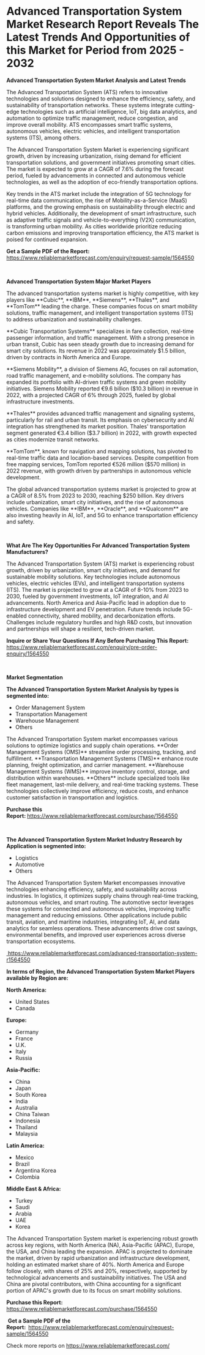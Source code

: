 <p><h1>Advanced Transportation System Market Research Report Reveals The Latest Trends And Opportunities of this Market for Period from 2025 - 2032</h1></p><p><strong>Advanced Transportation System Market Analysis and Latest Trends</strong></p>
<p><p>The Advanced Transportation System (ATS) refers to innovative technologies and solutions designed to enhance the efficiency, safety, and sustainability of transportation networks. These systems integrate cutting-edge technologies such as artificial intelligence, IoT, big data analytics, and automation to optimize traffic management, reduce congestion, and improve overall mobility. ATS encompasses smart traffic systems, autonomous vehicles, electric vehicles, and intelligent transportation systems (ITS), among others.</p><p>The Advanced Transportation System Market is experiencing significant growth, driven by increasing urbanization, rising demand for efficient transportation solutions, and government initiatives promoting smart cities. The market is expected to grow at a CAGR of 7.6% during the forecast period, fueled by advancements in connected and autonomous vehicle technologies, as well as the adoption of eco-friendly transportation options.</p><p>Key trends in the ATS market include the integration of 5G technology for real-time data communication, the rise of Mobility-as-a-Service (MaaS) platforms, and the growing emphasis on sustainability through electric and hybrid vehicles. Additionally, the development of smart infrastructure, such as adaptive traffic signals and vehicle-to-everything (V2X) communication, is transforming urban mobility. As cities worldwide prioritize reducing carbon emissions and improving transportation efficiency, the ATS market is poised for continued expansion.</p></p>
<p><strong>Get a Sample PDF of the Report:&nbsp;</strong> <a href="https://www.reliablemarketforecast.com/enquiry/request-sample/1564550?utm_campaign=1832&utm_medium=2&utm_source=Github&utm_content=ia&utm_term=21012025&utm_id=advanced-transportation-system">https://www.reliablemarketforecast.com/enquiry/request-sample/1564550</a></p>
<p>&nbsp;</p>
<p><strong>Advanced Transportation System Major Market Players</strong></p>
<p><p>The advanced transportation systems market is highly competitive, with key players like **Cubic**, **IBM**, **Siemens**, **Thales**, and **TomTom** leading the charge. These companies focus on smart mobility solutions, traffic management, and intelligent transportation systems (ITS) to address urbanization and sustainability challenges.</p><p>**Cubic Transportation Systems** specializes in fare collection, real-time passenger information, and traffic management. With a strong presence in urban transit, Cubic has seen steady growth due to increasing demand for smart city solutions. Its revenue in 2022 was approximately $1.5 billion, driven by contracts in North America and Europe.</p><p>**Siemens Mobility**, a division of Siemens AG, focuses on rail automation, road traffic management, and e-mobility solutions. The company has expanded its portfolio with AI-driven traffic systems and green mobility initiatives. Siemens Mobility reported €9.6 billion ($10.3 billion) in revenue in 2022, with a projected CAGR of 6% through 2025, fueled by global infrastructure investments.</p><p>**Thales** provides advanced traffic management and signaling systems, particularly for rail and urban transit. Its emphasis on cybersecurity and AI integration has strengthened its market position. Thales' transportation segment generated €3.4 billion ($3.7 billion) in 2022, with growth expected as cities modernize transit networks.</p><p>**TomTom**, known for navigation and mapping solutions, has pivoted to real-time traffic data and location-based services. Despite competition from free mapping services, TomTom reported €526 million ($570 million) in 2022 revenue, with growth driven by partnerships in autonomous vehicle development.</p><p>The global advanced transportation systems market is projected to grow at a CAGR of 8.5% from 2023 to 2030, reaching $250 billion. Key drivers include urbanization, smart city initiatives, and the rise of autonomous vehicles. Companies like **IBM**, **Oracle**, and **Qualcomm** are also investing heavily in AI, IoT, and 5G to enhance transportation efficiency and safety.</p></p>
<p>&nbsp;</p>
<p><strong>What Are The Key Opportunities For Advanced Transportation System Manufacturers?</strong></p>
<p><p>The Advanced Transportation System (ATS) market is experiencing robust growth, driven by urbanization, smart city initiatives, and demand for sustainable mobility solutions. Key technologies include autonomous vehicles, electric vehicles (EVs), and intelligent transportation systems (ITS). The market is projected to grow at a CAGR of 8-10% from 2023 to 2030, fueled by government investments, IoT integration, and AI advancements. North America and Asia-Pacific lead in adoption due to infrastructure development and EV penetration. Future trends include 5G-enabled connectivity, shared mobility, and decarbonization efforts. Challenges include regulatory hurdles and high R&D costs, but innovation and partnerships will shape a resilient, tech-driven market.</p></p>
<p><strong>Inquire or Share Your Questions If Any Before Purchasing This Report:</strong> <a href="https://www.reliablemarketforecast.com/enquiry/pre-order-enquiry/1564550?utm_campaign=1832&utm_medium=2&utm_source=Github&utm_content=ia&utm_term=21012025&utm_id=advanced-transportation-system">https://www.reliablemarketforecast.com/enquiry/pre-order-enquiry/1564550</a></p>
<p>&nbsp;</p>
<p><strong>Market Segmentation</strong></p>
<p><strong>The Advanced Transportation System Market Analysis by types is segmented into:</strong></p>
<p><ul><li>Order Management System</li><li>Transportation Management</li><li>Warehouse Management</li><li>Others</li></ul></p>
<p><p>The Advanced Transportation System market encompasses various solutions to optimize logistics and supply chain operations. **Order Management Systems (OMS)** streamline order processing, tracking, and fulfillment. **Transportation Management Systems (TMS)** enhance route planning, freight optimization, and carrier management. **Warehouse Management Systems (WMS)** improve inventory control, storage, and distribution within warehouses. **Others** include specialized tools like fleet management, last-mile delivery, and real-time tracking systems. These technologies collectively improve efficiency, reduce costs, and enhance customer satisfaction in transportation and logistics.</p></p>
<p><strong>Purchase this Report:&nbsp;</strong><a href="https://www.reliablemarketforecast.com/purchase/1564550?utm_campaign=1832&utm_medium=2&utm_source=Github&utm_content=ia&utm_term=21012025&utm_id=advanced-transportation-system">https://www.reliablemarketforecast.com/purchase/1564550</a></p>
<p>&nbsp;</p>
<p><strong>The Advanced Transportation System Market Industry Research by Application is segmented into:</strong></p>
<p><ul><li>Logistics</li><li>Automotive</li><li>Others</li></ul></p>
<p><p>The Advanced Transportation System Market encompasses innovative technologies enhancing efficiency, safety, and sustainability across industries. In logistics, it optimizes supply chains through real-time tracking, autonomous vehicles, and smart routing. The automotive sector leverages these systems for connected and autonomous vehicles, improving traffic management and reducing emissions. Other applications include public transit, aviation, and maritime industries, integrating IoT, AI, and data analytics for seamless operations. These advancements drive cost savings, environmental benefits, and improved user experiences across diverse transportation ecosystems.</p></p>
<p><a href="https://www.reliablemarketforecast.com/advanced-transportation-system-r1564550?utm_campaign=1832&utm_medium=2&utm_source=Github&utm_content=ia&utm_term=21012025&utm_id=advanced-transportation-system">&nbsp;https://www.reliablemarketforecast.com/advanced-transportation-system-r1564550</a></p>
<p><strong>In terms of Region, the Advanced Transportation System Market Players available by Region are:</strong></p>
<p>
    <p> <strong> North America: </strong>
        <ul>
            <li>United States</li>
            <li>Canada</li>
        </ul>
        </p> 
    <p> <strong> Europe: </strong>
        <ul>
            <li>Germany</li>
            <li>France</li>
            <li>U.K.</li>
            <li>Italy</li>
            <li>Russia</li>
        </ul>
        </p> 
    <p> <strong> Asia-Pacific: </strong>
        <ul>
            <li>China</li>
            <li>Japan</li>
            <li>South Korea</li>
            <li>India</li>
            <li>Australia</li>
            <li>China Taiwan</li>
            <li>Indonesia</li>
            <li>Thailand</li>
            <li>Malaysia</li>
        </ul>
        </p> 
    <p> <strong> Latin America: </strong>
        <ul>
            <li>Mexico</li>
            <li>Brazil</li>
            <li>Argentina Korea</li>
            <li>Colombia</li>
        </ul>
        </p> 
    <p> <strong> Middle East & Africa: </strong>
        <ul>
            <li>Turkey</li>
            <li>Saudi</li>
            <li>Arabia</li>
            <li>UAE</li>
            <li>Korea</li>
        </ul>
    </p>
    </p>
<p><p>The Advanced Transportation System market is experiencing robust growth across key regions, with North America (NA), Asia-Pacific (APAC), Europe, the USA, and China leading the expansion. APAC is projected to dominate the market, driven by rapid urbanization and infrastructure development, holding an estimated market share of 40%. North America and Europe follow closely, with shares of 25% and 20%, respectively, supported by technological advancements and sustainability initiatives. The USA and China are pivotal contributors, with China accounting for a significant portion of APAC's growth due to its focus on smart mobility solutions.</p></p>
<p><strong>Purchase this Report: </strong><a href="https://www.reliablemarketforecast.com/purchase/1564550?utm_campaign=1832&utm_medium=2&utm_source=Github&utm_content=ia&utm_term=21012025&utm_id=advanced-transportation-system">https://www.reliablemarketforecast.com/purchase/1564550</a></p>
<p>&nbsp;<strong>Get a Sample PDF of the Report:&nbsp;&nbsp;</strong><a href="https://www.reliablemarketforecast.com/enquiry/request-sample/1564550?utm_campaign=1832&utm_medium=2&utm_source=Github&utm_content=ia&utm_term=21012025&utm_id=advanced-transportation-system">https://www.reliablemarketforecast.com/enquiry/request-sample/1564550</a></p>
<p><strong></strong></p>
<p>Check more reports on <a href="https://www.reliablemarketforecast.com/?utm_campaign=1832&utm_medium=2&utm_source=Github&utm_content=ia&utm_term=21012025&utm_id=advanced-transportation-system">https://www.reliablemarketforecast.com/</a></p>